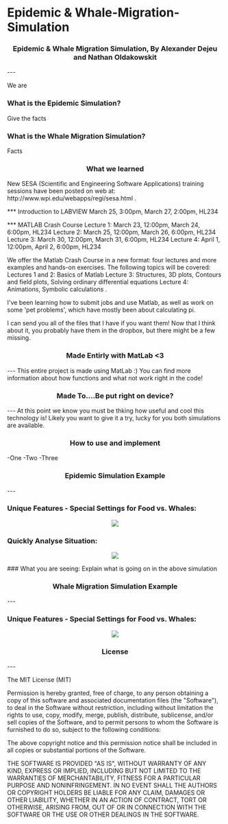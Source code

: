 # Epidemic & Whale-Migration-Simulation
<h3 align="center">Epidemic & Whale Migration Simulation, By Alexander Dejeu and Nathan Oldakowskit</h3>
---

We are

### What is the Epidemic Simulation?
Give the facts

### What is the Whale Migration Simulation?
Facts

<h3 align="center"> What we learned </h3>
New SESA (Scientific and Engineering Software Applications) training sessions have been posted on web at: http://www.wpi.edu/webapps/regi/sesa.html .
 
*** Introduction to LABVIEW
March 25, 3:00pm, March 27, 2:00pm, HL234
 
*** MATLAB Crash Course
Lecture 1:   March 23, 12:00pm, March 24, 6:00pm, HL234
Lecture 2:  March 25, 12:00pm, March 26, 6:00pm, HL234
Lecture 3:  March 30, 12:00pm, March 31, 6:00pm, HL234
Lecture 4:  April 1, 12:00pm, April 2, 6:00pm, HL234
 
We offer the Matlab Crash Course in a new format: four lectures and more examples and hands-on exercises. The following topics will be covered:
Lectures 1 and 2: Basics of Matlab
Lecture 3: Structures, 3D plots, Contours and field plots, Solving ordinary differential equations
Lecture 4: Animations, Symbolic calculations .

I've been learning how to submit jobs and use Matlab, as well as work on some 'pet problems', which have mostly been about calculating pi.

I can send you all of the files that I have if you want them! Now that I think about it, you probably have them in the dropbox, but there might be a few missing.

<h3 align="center">Made Entirly with MatLab <3 </h3>
---
This entire project is made using MatLab :)  You can find more information about how functions and what not work right in the code!

<h3 align="center">Made To....Be put right on device?</h3>
---
At this point we know you must be thking how useful and cool this technology is!  Likely you want to give it a try, lucky for you both simulations are available.

<h3 align="center">How to use and implement</h3>
-One
-Two
-Three

<h3 align="center">Epidemic Simulation Example</h3>
---

### Unique Features - Special Settings for Food vs. Whales:
<p align="center"><img src ="180 - iPhone 6 Plus.png"/></p>

### Quickly Analyse Situation:

<p align="center"><img src ="EpiSimulation.gif"/></p>
### What you are seeing:
Explain what is going on in the above simulation

<h3 align="center">Whale Migration Simulation Example</h3>
---

### Unique Features - Special Settings for Food vs. Whales:
<p align="center"><img src ="180 - iPhone 6 Plus.png"/></p>


<h3 align="center">License</h3>
---

The MIT License (MIT)

Permission is hereby granted, free of charge, to any person obtaining a copy
of this software and associated documentation files (the "Software"), to deal
in the Software without restriction, including without limitation the rights
to use, copy, modify, merge, publish, distribute, sublicense, and/or sell
copies of the Software, and to permit persons to whom the Software is
furnished to do so, subject to the following conditions:

The above copyright notice and this permission notice shall be included in all
copies or substantial portions of the Software.

THE SOFTWARE IS PROVIDED "AS IS", WITHOUT WARRANTY OF ANY KIND, EXPRESS OR
IMPLIED, INCLUDING BUT NOT LIMITED TO THE WARRANTIES OF MERCHANTABILITY,
FITNESS FOR A PARTICULAR PURPOSE AND NONINFRINGEMENT. IN NO EVENT SHALL THE
AUTHORS OR COPYRIGHT HOLDERS BE LIABLE FOR ANY CLAIM, DAMAGES OR OTHER
LIABILITY, WHETHER IN AN ACTION OF CONTRACT, TORT OR OTHERWISE, ARISING FROM,
OUT OF OR IN CONNECTION WITH THE SOFTWARE OR THE USE OR OTHER DEALINGS IN THE
SOFTWARE.
